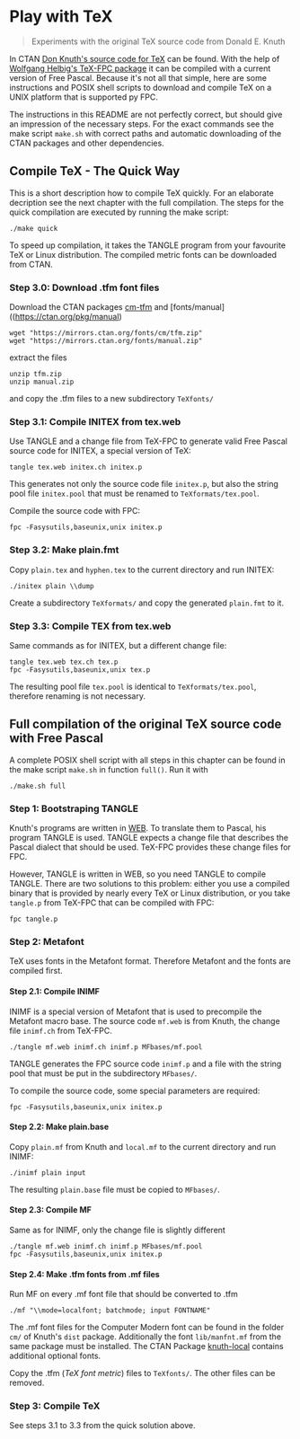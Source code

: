 Play with TeX
=============

> Experiments with the original TeX source code from Donald E. Knuth

In CTAN [Don Knuth's source code for TeX](https://ctan.org/pkg/knuth-dist) can
be found. With the help of [Wolfgang Helbig's TeX-FPC package](https://ctan.org/pkg/tex-fpc)
it can be compiled with a current version of Free Pascal. Because it's not all
that simple, here are some instructions and POSIX shell scripts to download and
compile TeX on a UNIX platform that is supported py FPC.

The instructions in this README are not perfectly correct, but should give an
impression of the necessary steps. For the exact commands see the make script
`make.sh` with correct paths and automatic downloading of the CTAN packages and
other dependencies.



Compile TeX - The Quick Way
---------------------------

This is a short description how to compile TeX quickly. For an elaborate
decription see the next chapter with the full compilation. The steps for the
quick compilation are executed by running the make script:

    ./make quick

To speed up compilation, it takes the TANGLE program from your favourite TeX or
Linux distribution. The compiled metric fonts can be downloaded from CTAN.

### Step 3.0: Download .tfm font files

Download the CTAN packages [cm-tfm](https://ctan.org/pkg/cm-tfm) and
[fonts/manual]((https://ctan.org/pkg/manual)

    wget "https://mirrors.ctan.org/fonts/cm/tfm.zip"
    wget "https://mirrors.ctan.org/fonts/manual.zip"

extract the files

    unzip tfm.zip
    unzip manual.zip

and copy the .tfm files to a new subdirectory `TeXfonts/`

### Step 3.1: Compile INITEX from tex.web

Use TANGLE and a change file from TeX-FPC to generate valid Free Pascal
source code for INITEX, a special version of TeX:

    tangle tex.web initex.ch initex.p

This generates not only the source code file `initex.p`, but also the string
pool file `initex.pool` that must be renamed to `TeXformats/tex.pool`.

Compile the source code with FPC:

    fpc -Fasysutils,baseunix,unix initex.p

### Step 3.2: Make plain.fmt

Copy `plain.tex` and `hyphen.tex` to the current directory and run INITEX:

    ./initex plain \\dump

Create a subdirectory `TeXformats/` and copy the generated `plain.fmt` to it.

### Step 3.3: Compile TEX from tex.web

Same commands as for INITEX, but a different change file:

    tangle tex.web tex.ch tex.p
    fpc -Fasysutils,baseunix,unix tex.p

The resulting pool file `tex.pool` is identical to `TeXformats/tex.pool`,
therefore renaming is not necessary.




Full compilation of the original TeX source code with Free Pascal
-----------------------------------------------------------------

A complete POSIX shell script with all steps in this chapter can be found in 
the make script `make.sh` in function `full()`. Run it with

    ./make.sh full


### Step 1: Bootstraping TANGLE

Knuth's programs are written in [WEB](https://en.wikipedia.org/wiki/Web_(programming_system)).
To translate them to Pascal, his program TANGLE is used. TANGLE expects a change
file that describes the Pascal dialect that should be used. TeX-FPC provides
these change files for FPC.

However, TANGLE is written in WEB, so you need TANGLE to compile TANGLE. There
are two solutions to this problem: either you use a compiled binary that is 
provided by nearly every TeX or Linux distribution, or you take `tangle.p`
from TeX-FPC that can be compiled with FPC:

    fpc tangle.p


### Step 2: Metafont

TeX uses fonts in the Metafont format. Therefore Metafont and the fonts are
compiled first.

#### Step 2.1: Compile INIMF

INIMF is a special version of Metafont that is used to precompile the Metafont
macro base. The source code `mf.web` is from Knuth, the change file `inimf.ch`
from TeX-FPC.

    ./tangle mf.web inimf.ch inimf.p MFbases/mf.pool

TANGLE generates the FPC source code `inimf.p` and a file with the string pool
that must be put in the subdirectory `MFbases/`.

To compile the source code, some special parameters are required:

    fpc -Fasysutils,baseunix,unix initex.p

#### Step 2.2: Make plain.base

Copy `plain.mf` from Knuth and `local.mf` to the current directory and run INIMF:

    ./inimf plain input

The resulting `plain.base` file must be copied to `MFbases/`.

#### Step 2.3: Compile MF

Same as for INIMF, only the change file is slightly different

    ./tangle mf.web inimf.ch inimf.p MFbases/mf.pool
    fpc -Fasysutils,baseunix,unix initex.p

#### Step 2.4: Make .tfm fonts from .mf files

Run MF on every .mf font file that should be converted to .tfm

    ./mf "\\mode=localfont; batchmode; input FONTNAME"

The .mf font files for the Computer Modern font can be found in the folder
`cm/` of Knuth's `dist` package. Additionally the font `lib/manfnt.mf` from
the same package must be installed. 
The CTAN Package [knuth-local](https://ctan.org/pkg/knuth-local)
contains additional optional fonts.

Copy the .tfm (*TeX font metric*) files to `TeXfonts/`. The other files can
be removed.


### Step 3: Compile TeX

See steps 3.1 to 3.3 from the quick solution above.

